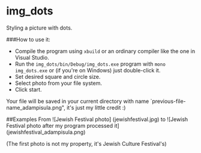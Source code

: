 # img_dots
Styling a picture with dots.

###How to use it:
* Compile the program using `xbuild` or an ordinary compiler like the one in Visual Studio.
* Run the `img_dots/bin/Debug/img_dots.exe` program with `mono img_dots.exe` or (if you're on Windows) just double-click it.
* Set desired square and circle size.
* Select photo from your file system.
* Click start.

Your file will be saved in your current directory with name `previous-file-name_adampisula.png", it's just my little credit :)

##Examples
From
![Jewish Festival photo] (jewishfestival.jpg)
to
![Jewish Festival photo after my program processed it] (jewishfestival_adampisula.png)

(The first photo is not my property, it's Jewish Culture Festival's)
